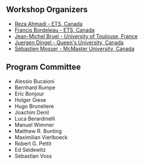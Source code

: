 ## Workshop Organizers

* [Reza Ahmadi - ETS, Canada](https://www.linkedin.com/in/ahmreza/)
* [Francis Bordeleau - ETS, Canada](https://www.etsmtl.ca/en/research/professors/fbordeleau/)
* [Jean-Michel Bruel - University of Toulouse, France](https://jmbruel.netlify.app/)
* [Juergen Dingel - Queen's University, Canada](https://www.cs.queensu.ca/people/Juergen/Dingel)
* [Sébastien Mosser - McMaster University, Canada](https://www.eng.mcmaster.ca/faculty/sebastien-mosser/)


## Program Committee
* Alessio Bucaioni
* Bernhard Rumpe
* Eric Bonjour
* Holger Giese
* Hugo Bruneliere
* Joachim Denil
* Luca Berardinelli
* Manuel Wimmer
* Matthew R. Bunting
* Maximilian Vierlboeck
* Robert G. Pettit
* Ed Seidewitz
* Sebastian Voss
